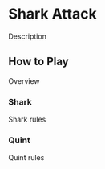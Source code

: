 # Shark Attack

Description

## How to Play

Overview

### Shark

Shark rules

### Quint

Quint rules
